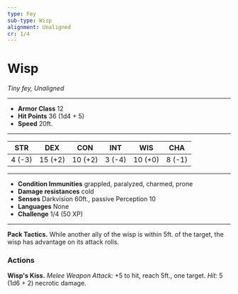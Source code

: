 ```yaml
---
type: Fey
sub-type: Wisp
alignment: Unaligned
cr: 1/4
---
```

# Wisp
*Tiny fey, Unaligned*
___
- **Armor Class** 12
- **Hit Points** 36 (1d4 + 5)
- **Speed** 20ft.
___
|STR|DEX|CON|INT|WIS|CHA|
|:---:|:---:|:---:|:---:|:---:|:---:|
|4 (-3)|15 (+2)|10 (+2)|3 (-4)|10 (+0)|8 (-1)|
___
- **Condition Immunities** grappled, paralyzed, charmed, prone
- **Damage resistances** cold
- **Senses** Darkvision 60ft., passive Perception 10
- **Languages** None
- **Challenge** 1/4 (50 XP)
___
**Pack Tactics.** While another ally of the wisp is within 5ft. of the target, the wisp has advantage on its attack rolls.

### Actions
**Wisp's Kiss.** *Melee Weapon Attack:* +5 to hit, reach 5ft., one target. *Hit:* 5 (1d6 + 2) necrotic damage.

